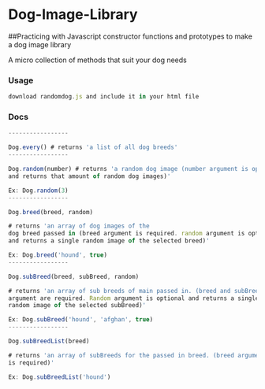 # Dog-Image-Library

##Practicing with Javascript constructor functions and prototypes to make a dog image library

A micro collection of methods that suit your dog needs

### Usage

```javascript
download randomdog.js and include it in your html file
```

### Docs

```javascript
-----------------

Dog.every() # returns 'a list of all dog breeds'
-----------------

Dog.random(number) # returns 'a random dog image (number argument is optional
and returns that amount of random dog images)'

Ex: Dog.random(3)
-----------------

Dog.breed(breed, random)

# returns 'an array of dog images of the
dog breed passed in (breed argument is required. random argument is optional
and returns a single random image of the selected breed)'

Ex: Dog.breed('hound', true)
-----------------

Dog.subBreed(breed, subBreed, random)

# returns 'an array of sub breeds of main passed in. (breed and subBreed
argument are required. Random argument is optional and returns a single
random image of the selected subBreed)'

Ex: Dog.subBreed('hound', 'afghan', true)
-----------------

Dog.subBreedList(breed)

# returns 'an array of subBreeds for the passed in breed. (breed argument
is required)'

Ex: Dog.subBreedList('hound')
```
